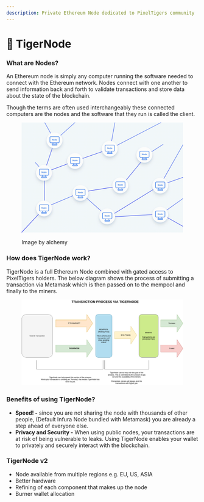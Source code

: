 ```yaml
---
description: Private Ethereum Node dedicated to PixelTigers community
---
```


# 🐯 TigerNode

### What are Nodes?&#x20;

An Ethereum node is simply any computer running the software needed to connect with the Ethereum network. Nodes connect with one another to send information back and forth to validate transactions and store data about the state of the blockchain.

Though the terms are often used interchangeably these connected computers are the nodes and the software that they run is called the client.&#x20;

<figure><img src="../../.gitbook/assets/image.png" alt=""><figcaption><p>Image by alchemy</p></figcaption></figure>

### How does TigerNode work?

TigerNode is a full Ethereum Node combined with gated access to PixelTigers holders. The below diagram shows the process of submitting a transaction via Metamask which is then passed on to the mempool and finally to the miners.

<figure><img src="../../.gitbook/assets/TigerNode FlowChart.drawio.png" alt=""><figcaption></figcaption></figure>

### Benefits of using TigerNode?

* **Speed! -** since you are not sharing the node with thousands of other people, (Default Infura Node bundled with Metamask) you are already a step ahead of everyone else.&#x20;
* **Privacy and Security -** When using public nodes, your transactions are at risk of being vulnerable to leaks. Using TigerNode enables your wallet to privately and securely interact with the blockchain.&#x20;

### TigerNode v2

* Node available from multiple regions e.g. EU, US, ASIA
* Better hardware
* Refining of each component that makes up the node
* Burner wallet allocation&#x20;

